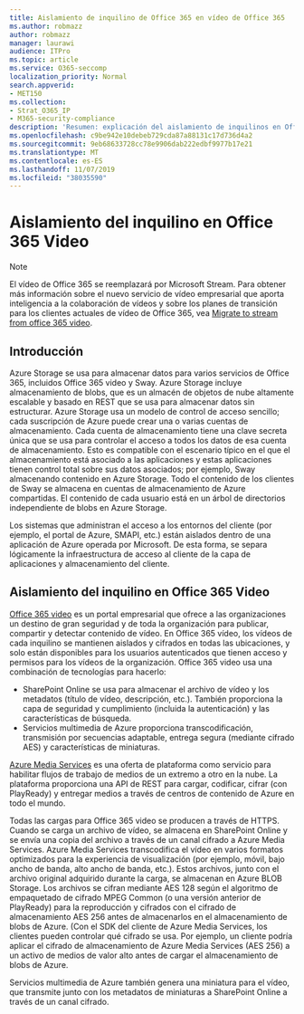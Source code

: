 ```yaml
---
title: Aislamiento de inquilino de Office 365 en vídeo de Office 365
ms.author: robmazz
author: robmazz
manager: laurawi
audience: ITPro
ms.topic: article
ms.service: O365-seccomp
localization_priority: Normal
search.appverid:
- MET150
ms.collection:
- Strat_O365_IP
- M365-security-compliance
description: 'Resumen: explicación del aislamiento de inquilinos en Office 365 video.'
ms.openlocfilehash: c9be942e10debeb729cda87a88131c17d736d4a2
ms.sourcegitcommit: 9eb68633728cc78e9906dab222edbf9977b17e21
ms.translationtype: MT
ms.contentlocale: es-ES
ms.lasthandoff: 11/07/2019
ms.locfileid: "38035590"
---
```

# <a name="tenant-isolation-in-office-365-video"></a>Aislamiento del inquilino en Office 365 Video

> [!NOTE]
> El vídeo de Office 365 se reemplazará por Microsoft Stream. Para obtener más información sobre el nuevo servicio de vídeo empresarial que aporta inteligencia a la colaboración de vídeos y sobre los planes de transición para los clientes actuales de vídeo de Office 365, vea [Migrate to stream from office 365 video](https://docs.microsoft.com/stream/).

## <a name="introduction"></a>Introducción

Azure Storage se usa para almacenar datos para varios servicios de Office 365, incluidos Office 365 video y Sway. Azure Storage incluye almacenamiento de blobs, que es un almacén de objetos de nube altamente escalable y basado en REST que se usa para almacenar datos sin estructurar. Azure Storage usa un modelo de control de acceso sencillo; cada suscripción de Azure puede crear una o varias cuentas de almacenamiento. Cada cuenta de almacenamiento tiene una clave secreta única que se usa para controlar el acceso a todos los datos de esa cuenta de almacenamiento. Esto es compatible con el escenario típico en el que el almacenamiento está asociado a las aplicaciones y estas aplicaciones tienen control total sobre sus datos asociados; por ejemplo, Sway almacenando contenido en Azure Storage. Todo el contenido de los clientes de Sway se almacena en cuentas de almacenamiento de Azure compartidas. El contenido de cada usuario está en un árbol de directorios independiente de blobs en Azure Storage.

Los sistemas que administran el acceso a los entornos del cliente (por ejemplo, el portal de Azure, SMAPI, etc.) están aislados dentro de una aplicación de Azure operada por Microsoft. De esta forma, se separa lógicamente la infraestructura de acceso al cliente de la capa de aplicaciones y almacenamiento del cliente.

## <a name="tenant-isolation-in-office-365-video"></a>Aislamiento del inquilino en Office 365 Video

[Office 365 video](https://support.office.com/article/Meet-Office-365-Video-ca1cc1a9-a615-46e1-b6a3-40dbd99939a6) es un portal empresarial que ofrece a las organizaciones un destino de gran seguridad y de toda la organización para publicar, compartir y detectar contenido de vídeo. En Office 365 vídeo, los vídeos de cada inquilino se mantienen aislados y cifrados en todas las ubicaciones, y solo están disponibles para los usuarios autenticados que tienen acceso y permisos para los vídeos de la organización. Office 365 video usa una combinación de tecnologías para hacerlo:

- SharePoint Online se usa para almacenar el archivo de vídeo y los metadatos (título de vídeo, descripción, etc.). También proporciona la capa de seguridad y cumplimiento (incluida la autenticación) y las características de búsqueda.
- Servicios multimedia de Azure proporciona transcodificación, transmisión por secuencias adaptable, entrega segura (mediante cifrado AES) y características de miniaturas.

[Azure Media Services](https://azure.microsoft.com/services/media-services/) es una oferta de plataforma como servicio para habilitar flujos de trabajo de medios de un extremo a otro en la nube. La plataforma proporciona una API de REST para cargar, codificar, cifrar (con PlayReady) y entregar medios a través de centros de contenido de Azure en todo el mundo.

Todas las cargas para Office 365 video se producen a través de HTTPS. Cuando se carga un archivo de vídeo, se almacena en SharePoint Online y se envía una copia del archivo a través de un canal cifrado a Azure Media Services. Azure Media Services transcodifica el vídeo en varios formatos optimizados para la experiencia de visualización (por ejemplo, móvil, bajo ancho de banda, alto ancho de banda, etc.). Estos archivos, junto con el archivo original adquirido durante la carga, se almacenan en Azure BLOB Storage. Los archivos se cifran mediante AES 128 según el algoritmo de empaquetado de cifrado MPEG Common (o una versión anterior de PlayReady) para la reproducción y cifrados con el cifrado de almacenamiento AES 256 antes de almacenarlos en el almacenamiento de blobs de Azure. (Con el SDK del cliente de Azure Media Services, los clientes pueden controlar qué cifrado se usa. Por ejemplo, un cliente podría aplicar el cifrado de almacenamiento de Azure Media Services (AES 256) a un activo de medios de valor alto antes de cargar el almacenamiento de blobs de Azure.

Servicios multimedia de Azure también genera una miniatura para el vídeo, que transmite junto con los metadatos de miniaturas a SharePoint Online a través de un canal cifrado.
